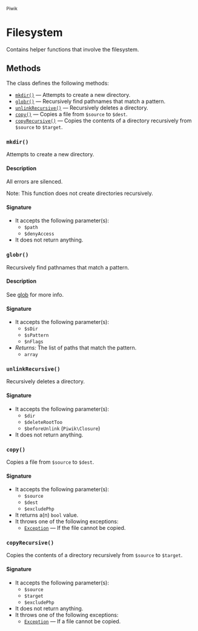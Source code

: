 <small>Piwik</small>

Filesystem
==========

Contains helper functions that involve the filesystem.


Methods
-------

The class defines the following methods:

- [`mkdir()`](#mkdir) &mdash; Attempts to create a new directory.
- [`globr()`](#globr) &mdash; Recursively find pathnames that match a pattern.
- [`unlinkRecursive()`](#unlinkRecursive) &mdash; Recursively deletes a directory.
- [`copy()`](#copy) &mdash; Copies a file from `$source` to `$dest`.
- [`copyRecursive()`](#copyRecursive) &mdash; Copies the contents of a directory recursively from `$source` to `$target`.

<a name="mkdir" id="mkdir"></a>
### `mkdir()`

Attempts to create a new directory.

#### Description

All errors are silenced.

Note: This function does not create directories recursively.

#### Signature

- It accepts the following parameter(s):
    - `$path`
    - `$denyAccess`
- It does not return anything.

<a name="globr" id="globr"></a>
### `globr()`

Recursively find pathnames that match a pattern.

#### Description

See [glob](#http://php.net/manual/en/function.glob.php) for more info.

#### Signature

- It accepts the following parameter(s):
    - `$sDir`
    - `$sPattern`
    - `$nFlags`
- _Returns:_ The list of paths that match the pattern.
    - `array`

<a name="unlinkrecursive" id="unlinkrecursive"></a>
### `unlinkRecursive()`

Recursively deletes a directory.

#### Signature

- It accepts the following parameter(s):
    - `$dir`
    - `$deleteRootToo`
    - `$beforeUnlink` (`Piwik\Closure`)
- It does not return anything.

<a name="copy" id="copy"></a>
### `copy()`

Copies a file from `$source` to `$dest`.

#### Signature

- It accepts the following parameter(s):
    - `$source`
    - `$dest`
    - `$excludePhp`
- It returns a(n) `bool` value.
- It throws one of the following exceptions:
    - [`Exception`](http://php.net/class.Exception) &mdash; If the file cannot be copied.

<a name="copyrecursive" id="copyrecursive"></a>
### `copyRecursive()`

Copies the contents of a directory recursively from `$source` to `$target`.

#### Signature

- It accepts the following parameter(s):
    - `$source`
    - `$target`
    - `$excludePhp`
- It does not return anything.
- It throws one of the following exceptions:
    - [`Exception`](http://php.net/class.Exception) &mdash; If a file cannot be copied.

